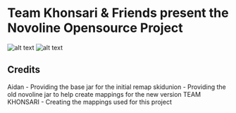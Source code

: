 # Team Khonsari & Friends present the Novoline Opensource Project
![alt text](https://cdn.discordapp.com/attachments/826624228458496010/907852691676491776/unknown.png)
![alt text](https://cdn.discordapp.com/attachments/884669714654187570/912818948007952414/Screen_Shot_2021-11-23_at_1.png)

## Credits
Aidan - Providing the base jar for the initial remap
skidunion - Providing the old novoline jar to help create mappings for the new version
TEAM KHONSARI - Creating the mappings used for this project
